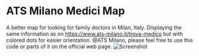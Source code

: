 # ATS Milano Medici Map
A better map for looking for family doctors in Milan, Italy. Displaying the same information as on https://www.ats-milano.it/trova-medico but with colored dots for easier orientation. @ATS Milano, please feel free to use this code or parts of it on the official web page. 
![Screenshot](https://github.com/user-attachments/assets/dbf9e331-8b2b-4df1-8aaa-fb0a102c45b9)
